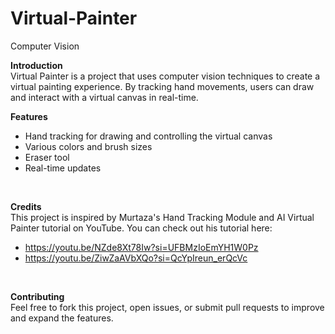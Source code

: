 # Virtual-Painter
Computer Vision
<br/>

**Introduction** <br/>
Virtual Painter is a project that uses computer vision techniques to create a virtual painting experience. By tracking hand movements, users can draw and interact with a virtual canvas in real-time. <br/>

**Features** <br/>
* Hand tracking for drawing and controlling the virtual canvas
* Various colors and brush sizes
* Eraser tool
* Real-time updates
<br/>

**Credits** <br/>
This project is inspired by Murtaza's Hand Tracking Module and AI Virtual Painter tutorial on YouTube. You can check out his tutorial here:
* https://youtu.be/NZde8Xt78Iw?si=UFBMzIoEmYH1W0Pz
* https://youtu.be/ZiwZaAVbXQo?si=QcYpIreun_erQcVc
<br/>

**Contributing** <br/>
Feel free to fork this project, open issues, or submit pull requests to improve and expand the features.
